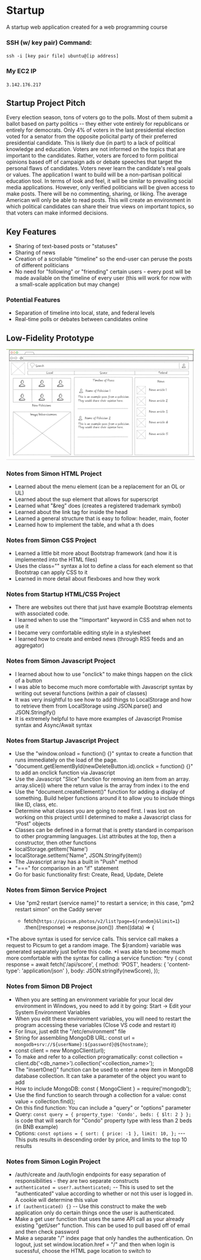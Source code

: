 # Startup
A startup web application created for a web programming course

### SSH (w/ key pair) Command: 
`ssh -i [key pair file] ubuntu@[ip address]`

### My EC2 IP 
`3.142.176.217`


## Startup Project Pitch
Every election season, tons of voters go to the polls. Most of them submit a ballot based on party politics -- they either vote entirely for republicans or entirely for democrats. Only 4% of voters in the last presidential election voted for a senator from the opposite policital party of their preferred presidential candidate. This is likely due (in part) to a lack of political knowledge and education. Voters are not informed on the topics that are important to the candidates. Rather, voters are forced to form political opinions based off of campaign ads or debate speeches that target the personal flaws of candidates. Voters never learn the candidate's real goals or values. The application I want to build will be a non-partisan political education tool. In terms of look and feel, it will be similar to prevailing social media applications. However, only verified politicians will be given access to make posts. There will be no commenting, sharing, or liking. The average American will only be able to read posts. This will create an environment in which political candidates can share their true views on important topics, so that voters can make informed decisions.

## Key Features
* Sharing of text-based posts or "statuses"
* Sharing of news
* Creation of a scrollable "timeline" so the end-user can peruse the posts of different politicians
* No need for "following" or "friending" certain users - every post will be made available on the timeline of every user (this will work for now with a small-scale application but may change)

### Potential Features
* Separation of timeline into local, state, and federal levels
* Real-time polls or debates between candidates online

## Low-Fidelity Prototype
![Wireframe for the Project Specification Assignment](Images/Wireframe_for_Startup.png)



### Notes from Simon HTML Project
* Learned about the menu element (can be a replacement for an OL or UL)
* Learned about the sup element that allows for superscript
* Learned what "&reg" does (creates a registered trademark symbol)
* Learned about the link tag for inside the head
* Learned a general structure that is easy to follow: header, main, footer
* Learned how to implement the table, and what a th does


### Notes from Simon CSS Project
* Learned a little bit more about Bootstrap framework (and how it is implemented into the HTML files)
* Uses the class="" syntax a lot to define a class for each element so that Bootstrap can apply CSS to it
* Learned in more detail about flexboxes and how they work



### Notes from Startup HTML/CSS Project
* There are websites out there that just have example Bootstrap elements with associated code.
* I learned when to use the "!important" keyword in CSS and when not to use it
* I became very comfortable editing style in a stylesheet
* I learned how to create and embed news (through RSS feeds and an aggregator)


### Notes from Simon Javascript Project
* I learned about how to use "onclick" to make things happen on the click of a button
* I was able to become much more comfortable with Javascript syntax by writing out several functions (within a pair of classes)
* It was very insightful to see how to add things to LocalStorage and how to retrieve them from LocalStorage using JSON.parse() and JSON.Stringify()
* It is extremely helpful to have more examples of Javascript Promise syntax and Async/Await syntax


### Notes from Startup Javascript Project
* Use the "window.onload = function() {}" syntax to create a function that runs immediately on the load of the page.
* "document.getElementById(newDeleteButton.id).onclick = function() {}" to add an onclick function via Javascript
* Use the Javascript "Slice" function for removing an item from an array. array.slice(i) where the return value is the array from index i to the end
* Use the "document.createElement()" function for adding a display of something. Build helper functions around it to allow you to include things like ID, class, etc.
* Determine what classes you are going to need first. I was lost on working on this project until I determined to make a Javascript class for "Post" objects
* Classes can be defined in a format that is pretty standard in comparison to other programming languages. List attributes at the top, then a constructor, then other functions
* localStorage.getItem('Name')
* localStorage.setItem('Name", JSON.Stringify(item))
* The Javascript array has a built in "Push" method
* "===" for comparison in an "if" statement
* Go for basic functionality first: Create, Read, Update, Delete

### Notes from Simon Service Project
* Use "pm2 restart {service name}" to restart a service; in this case, "pm2 restart simon" on the Caddy server

    * fetch(`https://picsum.photos/v2/list?page=${random}&limit=1`)
        .then((response) => response.json())
        .then((data) => {
        
*The above syntax is used for service calls. This service call makes a request to Picsum to get a random image. The ${random} variable was generated separately just before this code.
*I was able to become much more comfortable with the syntax for calling a service function:
       *try {
         const response = await fetch('/api/score', {
           method: 'POST',
           headers: { 'content-type': 'application/json' },
           body: JSON.stringify(newScore),
         });
         
         
         
### Notes from Simon DB Project
* When you are setting an environment variable for your local dev environment in Windows, you need to add it by going: Start -> Edit your System Environment Variables
* When you edit these environment variables, you will need to restart the program accessing these variables (Close VS code and restart it)
* For linux, just edit the "/etc/environment" file
* String for assembling MongoDB URL:      const url = ``mongodb+srv://${userName}:${password}@${hostname}``;
* const client = new MongoClient(url);
* To make and refer to a collection programatically: const collection = client.db('<db_name>').collection('<collection_name>');
* The "insertOne()" function can be used to enter a new item in MongoDB database collection. It can take a parameter of the object you want to add
* How to include MongoDB: const { MongoClient } = require('mongodb');
* Use the find function to search through a collection for a value: const value = collection.find();
* On this find function: You can include a "query" or "options" parameter
* Query: `const query = { property_type: 'Condo', beds: { $lt: 2 } };` is code that will search for "Condo" property type with less than 2 beds (in BNB example)
* Options: `const options = { sort: { price: -1 }, limit: 10, };`   --- This puts results in descending order by price, and limits to the top 10 results


### Notes from Simon Login Project
* /auth/create and /auth/login endpoints for easy separation of responsibilities - they are two separate constructs
* `authenticated = user?.authenticated;` -- This is used to set the "authenticated" value according to whether or not this user is logged in. A cookie will determine this value
* `if (authenticated) {}` -- Use this construct to make the web application only do certain things once the user is authenticated.
* Make a get user function that uses the same API call as your already existing "getUser" function. This can be used to pull based off of email and then check password
* Make a separate "/" index page that only handles the authentication. On logout, just set window.location.href = "/" and then when login is sucessful, choose the HTML page location to switch to
